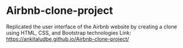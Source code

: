 # Airbnb-clone-project
Replicated the user interface of the Airbnb website by creating a clone using HTML, CSS, and Bootstrap
technologies
Link: https://ankitaludbe.github.io/Airbnb-clone-project/
